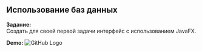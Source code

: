 ## Использование баз данных

**Задание:**\
Создать для своей первой задачи интерфейс с использованием JavaFX.

**Demo:**
![GitHub Logo](https://res.cloudinary.com/farx/image/upload/v1553150091/img.png)